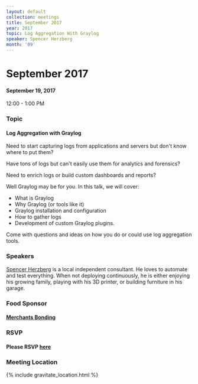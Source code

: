 ```yaml
---
layout: default
collection: meetings
title: September 2017
year: 2017
topic: Log Aggregation With Graylog
speaker: Spencer Herzberg
month: '09'
---
```


# September 2017

#### September 19, 2017
12:00 - 1:00 PM

### Topic

#### Log Aggregation with Graylog

Need to start capturing logs from applications and servers but don't know where to put them?

Have tons of logs but can't easily use them for analytics and forensics?

Need to enrich logs or build custom dashboards and reports?

Well Graylog may be for you. In this talk, we will cover:

- What is Graylog
- Why Graylog (or tools like it)
- Graylog installation and configuration
- How to gather logs
- Development of custom Graylog plugins.

Come with questions and ideas on how you do or could use log aggregation tools.

### Speakers

[Spencer Herzberg](https://twitter.com/linuxconvert) is a local independent consultant. He loves to automate and test everything.
When not deploying continuously, he is either enjoying his growing family, playing with his
3D printer, or building furniture in his garage.

### Food Sponsor

#### [Merchants Bonding](https://www.merchantsbonding.com)

### RSVP

#### Please RSVP [here](https://iowaruby-sep-2017.eventbrite.com)

### Meeting Location

{% include gravitate_location.html %}
